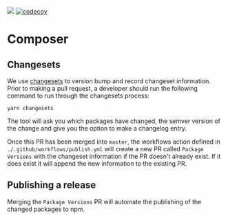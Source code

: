 ![](https://github.com/cmpsr/composer/workflows/Tests/badge.svg) [![codecov](https://codecov.io/gh/cmpsr/composer/branch/master/graph/badge.svg)](https://codecov.io/gh/cmpsr/composer)

# Composer

## Changesets

We use [changesets](https://github.com/atlassian/changesets) to version bump and record changeset information. Prior to making a pull request, a developer should run the following command to run through the changesets process:

`yarn changesets`

The tool will ask you which packages have changed, the semver version of the change and give you the option to make a changelog entry.

Once this PR has been merged into `master`, the workflows action defined in `./.github/workflows/publish.yml` will create a new PR called `Package Versions` with the changeset information if the PR doesn't already exist. If it does exist it will append the new information to the existing PR.

## Publishing a release

Merging the `Package Versions` PR will automate the publishing of the changed packages to npm.
